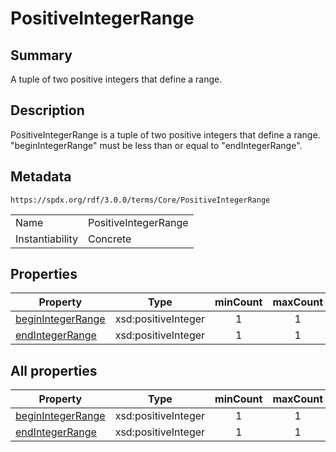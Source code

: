 <!-- Automatically generated by spec-parser v2.3.0 on 2024-07-09T12:43:38.633388+00:00 -->
<!-- SPDX-License-Identifier: Community-Spec-1.0 -->

# PositiveIntegerRange

## Summary

A tuple of two positive integers that define a range.


## Description

PositiveIntegerRange is a tuple of two positive integers that define a range.
"beginIntegerRange" must be less than or equal to "endIntegerRange".


## Metadata

`https://spdx.org/rdf/3.0.0/terms/Core/PositiveIntegerRange`


| | |
|---|---|
| Name | PositiveIntegerRange |
| Instantiability | Concrete |






## Properties

| Property | Type | minCount | maxCount |
|---|---|:---:|:---:|
| [beginIntegerRange](../Properties/beginIntegerRange.md) | xsd:positiveInteger | 1 | 1 |
| [endIntegerRange](../Properties/endIntegerRange.md) | xsd:positiveInteger | 1 | 1 |



## All properties

| Property | Type | minCount | maxCount |
|---|---|:---:|:---:|
| [beginIntegerRange](../../Core/Properties/beginIntegerRange.md) | xsd:positiveInteger | 1 | 1 |
| [endIntegerRange](../../Core/Properties/endIntegerRange.md) | xsd:positiveInteger | 1 | 1 |



